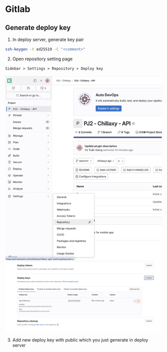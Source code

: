 # Gitlab

## Generate deploy key

1. In deploy server, generate key pair
```bash
ssh-keygen -t ed25519 -C "<comment>"
```

2. Open repository setting page
```
Sidebar > Settings > Repository > Deploy key
```
![alt text](image.png)
![alt text](image-1.png)

3. Add new deploy key with public which you just generate in deploy server